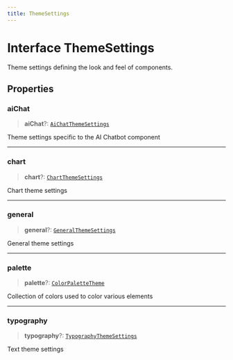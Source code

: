 ```yaml
---
title: ThemeSettings
---
```


# Interface ThemeSettings

Theme settings defining the look and feel of components.

## Properties

### aiChat

> **aiChat**?: [`AiChatThemeSettings`](../../sdk-ui/interfaces/interface.AiChatThemeSettings.md)

Theme settings specific to the AI Chatbot component

***

### chart

> **chart**?: [`ChartThemeSettings`](../../sdk-ui/interfaces/interface.ChartThemeSettings.md)

Chart theme settings

***

### general

> **general**?: [`GeneralThemeSettings`](../../sdk-ui/interfaces/interface.GeneralThemeSettings.md)

General theme settings

***

### palette

> **palette**?: [`ColorPaletteTheme`](../type-aliases/type-alias.ColorPaletteTheme.md)

Collection of colors used to color various elements

***

### typography

> **typography**?: [`TypographyThemeSettings`](../../sdk-ui/interfaces/interface.TypographyThemeSettings.md)

Text theme settings

